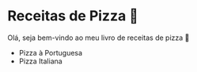 # Receitas de Pizza :pizza:



Olá, seja bem-vindo ao meu livro de receitas de pizza :wave:

- Pizza à Portuguesa
- Pizza Italiana
